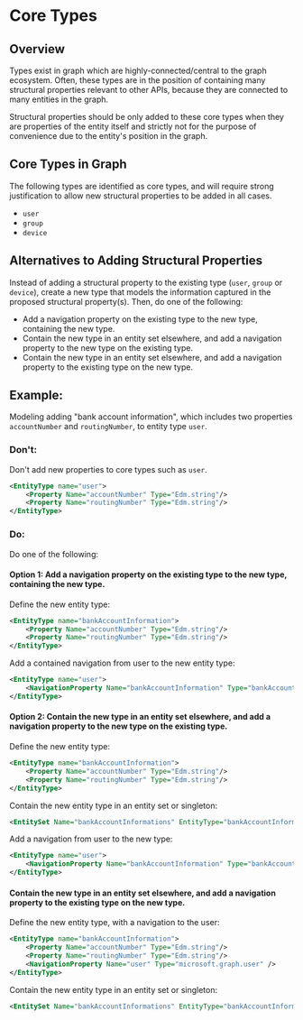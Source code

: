 # Core Types

## Overview

Types exist in graph which are highly-connected/central to the graph ecosystem. Often, these types are in the position of containing many structural properties relevant to other APIs, because they are connected to many entities in the graph.

Structural properties should be only added to these core types when they are properties of the entity itself and strictly not for the purpose of convenience due to the entity's position in the graph.

## Core Types in Graph

The following types are identified as core types, and will require strong justification to allow new structural properties to be added in all cases.

- ```user```
- ```group```
- ```device```

## Alternatives to Adding Structural Properties

Instead of adding a structural property to the existing type (`user`, `group` or `device`), create a new type that models the information captured in the proposed structural property(s).
Then, do one of the following:
- Add a navigation property on the existing type to the new type, containing the new type.
- Contain the new type in an entity set elsewhere, and add a navigation property to the new type on the existing type.
- Contain the new type in an entity set elsewhere, and add a navigation property to the existing type on the new type.

## Example:

Modeling adding "bank account information", which includes two properties `accountNumber` and `routingNumber`, to entity type ```user```.

### Don't:

Don't add new properties to core types such as `user`.

```xml
<EntityType name="user">
    <Property Name="accountNumber" Type="Edm.string"/>
    <Property Name="routingNumber" Type="Edm.string"/>
</EntityType>
```

### Do:

Do one of the following:

#### Option 1: Add a navigation property on the existing type to the new type, containing the new type.

Define the new entity type:
```xml
<EntityType name="bankAccountInformation">
    <Property Name="accountNumber" Type="Edm.string"/>
    <Property Name="routingNumber" Type="Edm.string"/>
</EntityType>
```

Add a contained navigation from user to the new entity type:
```xml
<EntityType name="user">
    <NavigationProperty Name="bankAccountInformation" Type="bankAccountInformation" ContainsTarget="true"/>
</EntityType>
```

#### Option 2: Contain the new type in an entity set elsewhere, and add a navigation property to the new type on the existing type.

Define the new entity type:
```xml
<EntityType name="bankAccountInformation">
    <Property Name="accountNumber" Type="Edm.string"/>
    <Property Name="routingNumber" Type="Edm.string"/>
</EntityType>
```

Contain the new entity type in an entity set or singleton:
```xml
<EntitySet Name="bankAccountInformations" EntityType="bankAccountInformation">
```

Add a navigation from user to the new type:
```xml
<EntityType name="user">
    <NavigationProperty Name="bankAccountInformation" Type="bankAccountInformation" />
</EntityType>
```

#### Contain the new type in an entity set elsewhere, and add a navigation property to the existing type on the new type.

Define the new entity type, with a navigation to the user:
```xml
<EntityType name="bankAccountInformation">
    <Property Name="accountNumber" Type="Edm.string"/>
    <Property Name="routingNumber" Type="Edm.string"/>
    <NavigationProperty Name="user" Type="microsoft.graph.user" />
</EntityType>
```

Contain the new entity type in an entity set or singleton:
```xml
<EntitySet Name="bankAccountInformations" EntityType="bankAccountInformation">
```
